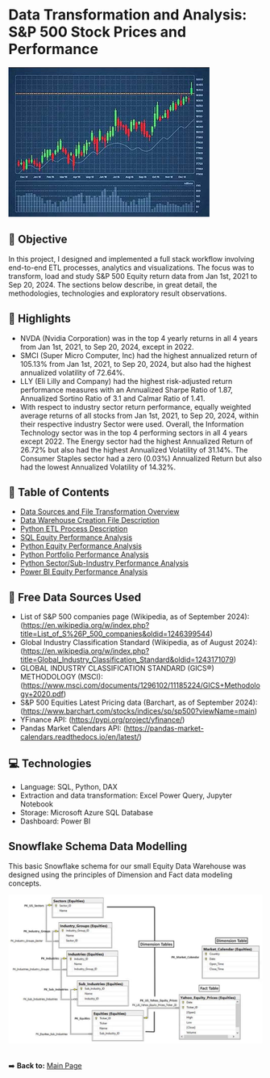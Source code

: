 # **Data Transformation and Analysis: S&P 500 Stock Prices and Performance**

![Forbes Line Chart](https://github.com/danvuk567/SP500-Stock-Analysis/blob/main/images/stock_chart.jpg?raw=true)

## :pushpin: **Objective** ##

In this project, I designed and implemented a full stack workflow involving end-to-end ETL processes, analytics and visualizations. 
The focus was to transform, load and study S&P 500 Equity return data from Jan 1st, 2021 to Sep 20, 2024. 
The sections below describe, in great detail, the methodologies, technologies and exploratory result observations.

## :high_brightness: **Highlights** ##

* NVDA (Nvidia Corporation) was in the top 4 yearly returns in all 4 years from Jan 1st, 2021, to Sep 20, 2024, except in 2022.
* SMCI (Super Micro Computer, Inc) had the highest annualized return of 105.13% from Jan 1st, 2021, to Sep 20, 2024, but also had the highest annualized volatility of 72.64%.
* LLY (Eli Lilly and Company) had the highest risk-adjusted return performance measures with an Annualized Sharpe Ratio of 1.87, Annualized Sortino Ratio of 3.1 and Calmar Ratio of 1.41.
* With respect to industry sector return performance, equally weighted average returns of all stocks from Jan 1st, 2021, to Sep 20, 2024, within their respective industry Sector were used.
  Overall, the Information Technology sector was in the top 4 performing sectors in all 4 years except 2022.
  The Energy sector had the highest Annualized Return of 26.72% but also had the highest Annualized Volatility of 31.14%.
  The Consumer Staples sector had a zero (0.03%) Annualized Return but also had the lowest Annualized Volatility of 14.32%.
  
## :bookmark_tabs: **Table of Contents** ##

* [Data Sources and File Transformation Overview](https://github.com/danvuk567/SP500-Stock-Analysis/blob/main/Data-Source-Files)
* [Data Warehouse Creation File Description](https://github.com/danvuk567/SP500-Stock-Analysis/blob/main/Create-Datawarehouse-Objects)
* [Python ETL Process Description](https://github.com/danvuk567/SP500-Stock-Analysis/blob/main/Python-ETL-Process)
* [SQL Equity Performance Analysis](https://github.com/danvuk567/SP500-Stock-Analysis/tree/main/SQL-Equity-Performance-Analysis)
* [Python Equity Performance Analysis](https://github.com/danvuk567/SP500-Stock-Analysis/tree/main/Python-Equity-Performance-Analysis)
* [Python Portfolio Performance Analysis](https://github.com/danvuk567/SP500-Stock-Analysis/tree/main/Python-Portfolio-Performance-Analysis)
* [Python Sector/Sub-Industry Performance Analysis](https://github.com/danvuk567/SP500-Stock-Analysis/tree/main/Python-Sector-Sub_Industry-Performance-Analysis)
* [Power BI Equity Performance Analysis](https://github.com/danvuk567/SP500-Stock-Analysis/tree/main/Power_BI-Equity-Performance-Analysis)

## :link: **Free Data Sources Used** ##

* List of S&P 500 companies page (Wikipedia, as of September 2024): (https://en.wikipedia.org/w/index.php?title=List_of_S%26P_500_companies&oldid=1246399544)
* Global Industry Classification Standard (Wikipedia, as of August 2024): (https://en.wikipedia.org/w/index.php?title=Global_Industry_Classification_Standard&oldid=1243171079)
* GLOBAL INDUSTRY CLASSIFICATION STANDARD (GICS®) METHODOLOGY (MSCI): (https://www.msci.com/documents/1296102/11185224/GICS+Methodology+2020.pdf)
* S&P 500 Equities Latest Pricing data (Barchart, as of September 2024): (https://www.barchart.com/stocks/indices/sp/sp500?viewName=main)
* YFinance API: (https://pypi.org/project/yfinance/)
* Pandas Market Calendars API: (https://pandas-market-calendars.readthedocs.io/en/latest/)

## :computer: **Technologies** ##

* Language: SQL, Python, DAX
* Extraction and data transformation: Excel Power Query, Jupyter Notebook
* Storage: Microsoft Azure SQL Database
* Dashboard: Power BI

## **Snowflake Schema Data Modelling** ##

This basic Snowflake schema for our small Equity Data Warehouse was designed using the principles of Dimension and Fact data modeling concepts.

![Equity_Snowflake_Schema_ERD.jpg](https://github.com/danvuk567/SP500-Stock-Analysis/blob/main/images/Equity_Snowflake_Schema_ERD.jpg?raw=true)<br/><br/>

:arrow_right: **Back to:** [Main Page](https://github.com/danvuk567)


